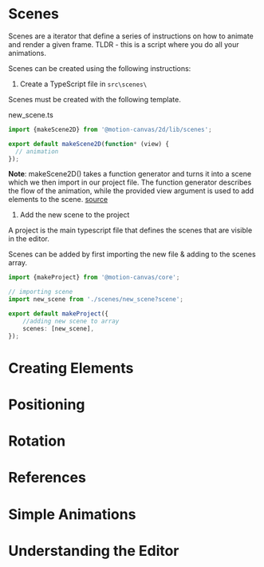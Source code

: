 # Scenes

Scenes are a iterator that define a series of instructions on how to animate and render a given frame. TLDR - this is a script where you do all your animations.

Scenes can be created using the following instructions:
1. Create a TypeScript file in `src\scenes\`

Scenes must be created with the following template.

new_scene.ts
```TypeScript
import {makeScene2D} from '@motion-canvas/2d/lib/scenes';

export default makeScene2D(function* (view) {
  // animation
});
```

**Note**:
makeScene2D() takes a function generator and turns it into a scene which we then import in our project file. The function generator describes the flow of the animation, while the provided view argument is used to add elements to the scene. [source](https://motioncanvas.io/docs/quickstart/)


1. Add the new scene to the project

A project is the main typescript file that defines the scenes that are visible in the editor.

Scenes can be added by first importing the new file & adding to the scenes array.

```TypeScript
import {makeProject} from '@motion-canvas/core';

// importing scene
import new_scene from './scenes/new_scene?scene';

export default makeProject({
    //adding new scene to array
    scenes: [new_scene],
});
```

# Creating Elements


# Positioning
# Rotation

# References

# Simple Animations

# Understanding the Editor